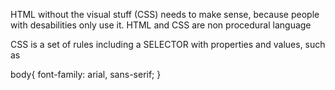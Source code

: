 HTML without the visual stuff (CSS) needs to make sense, because people with desabilities only use it.
HTML and CSS are non procedural language

CSS is a set of rules including a SELECTOR with properties and values, such as

body{
  font-family: arial, sans-serif;
}
